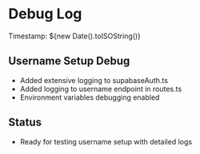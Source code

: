 # Debug Log

Timestamp: ${new Date().toISOString()}

## Username Setup Debug

- Added extensive logging to supabaseAuth.ts
- Added logging to username endpoint in routes.ts
- Environment variables debugging enabled

## Status
- Ready for testing username setup with detailed logs
